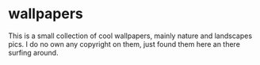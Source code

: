 # wallpapers

This is a small collection of cool wallpapers, mainly nature and landscapes pics. I do no own any copyright on them, just found them here an there surfing around.
